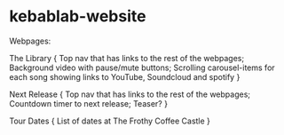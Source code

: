 # kebablab-website

Webpages:

The Library {
  Top nav that has links to the rest of the webpages;
  Background video with pause/mute buttons;
  Scrolling carousel-items for each song showing links to YouTube, Soundcloud and spotify
}

Next Release {
  Top nav that has links to the rest of the webpages;
  Countdown timer to next release;
  Teaser?
}

Tour Dates {
  List of dates at The Frothy Coffee Castle
}
